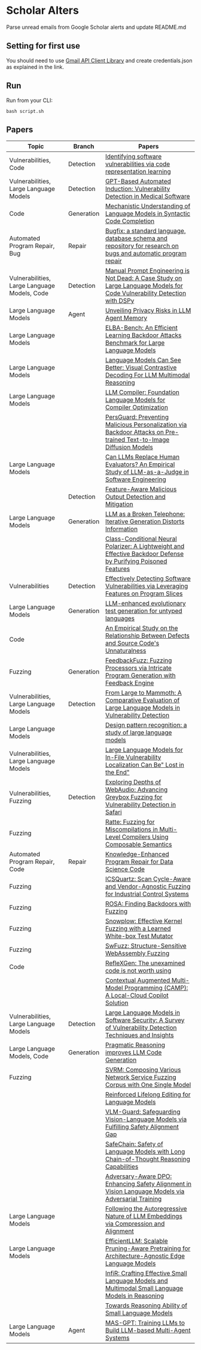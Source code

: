 # Scholar Alters
Parse unread emails from Google Scholar alerts and update README.md

## Setting for first use
You should need to use [Gmail API Client Library](https://developers.google.com/gmail/api/quickstart/python) and create
credentials.json as explained in the link.

## Run
Run from your CLI:
```
bash script.sh
```
## Papers

| Topic | Branch | Papers |
| --- | --- | --- |
| Vulnerabilities, Code | Detection | [Identifying software vulnerabilities via code representation learning](https://scholar.google.com/scholar_url?url=https://dr.ntu.edu.sg/bitstream/10356/182636/2/thesis_wbz.pdf&hl=en&sa=X&d=9518447506841292613&ei=a9DQZ4KeL5uoieoPksjy2Ag&scisig=AFWwaeZFN8VED7Vhr_v-27_UY-sX&oi=scholaralrt&hist=apJ4fD8AAAAJ:6234092987365270793:AFWwaeZHIN6aK_iU38VPuuMoYcVu&html=&pos=0&folt=rel) |
| Vulnerabilities, Large Language Models | Detection | [GPT-Based Automated Induction: Vulnerability Detection in Medical Software](https://scholar.google.com/scholar_url?url=https://ieeexplore.ieee.org/abstract/document/10899829/&hl=en&sa=X&d=4257828238536637457&ei=a9DQZ4KeL5uoieoPksjy2Ag&scisig=AFWwaebLUMgz30_kE6q-kcisdZTu&oi=scholaralrt&hist=apJ4fD8AAAAJ:6234092987365270793:AFWwaeZHIN6aK_iU38VPuuMoYcVu&html=&pos=1&folt=rel) |
| Code | Generation | [Mechanistic Understanding of Language Models in Syntactic Code Completion](https://scholar.google.com/scholar_url?url=https://arxiv.org/pdf/2502.18499&hl=en&sa=X&d=16766167717063467915&ei=a9DQZ4KeL5uoieoPksjy2Ag&scisig=AFWwaeZXFo3QPd08t686n6v36dI4&oi=scholaralrt&hist=apJ4fD8AAAAJ:6234092987365270793:AFWwaeZHIN6aK_iU38VPuuMoYcVu&html=&pos=2&folt=rel) |
| Automated Program Repair, Bug | Repair | [Bugfix: a standard language, database schema and repository for research on bugs and automatic program repair](https://scholar.google.com/scholar_url?url=https://arxiv.org/pdf/2502.15599&hl=en&sa=X&d=10642094292575353027&ei=a9DQZ4KeL5uoieoPksjy2Ag&scisig=AFWwaebYZkmLIso9Pt-1zoBNSzF7&oi=scholaralrt&hist=apJ4fD8AAAAJ:6234092987365270793:AFWwaeZHIN6aK_iU38VPuuMoYcVu&html=&pos=3&folt=rel) |
| Vulnerabilities, Large Language Models, Code | Detection | [Manual Prompt Engineering is Not Dead: A Case Study on Large Language Models for Code Vulnerability Detection with DSPy](https://scholar.google.com/scholar_url?url=https://ieeexplore.ieee.org/abstract/document/10908746/&hl=en&sa=X&d=5315185820890395558&ei=a9DQZ9ikNuehieoPw9e4wQE&scisig=AFWwaeb1X7i5BNQkTn_MCK7RZ9Ck&oi=scholaralrt&hist=apJ4fD8AAAAJ:15725322226479601129:AFWwaeYp-8wbw5OHTjoCHLP43E0V&html=&pos=0&folt=rel) |
| Large Language Models | Agent | [Unveiling Privacy Risks in LLM Agent Memory](https://scholar.google.com/scholar_url?url=https://arxiv.org/pdf/2502.13172&hl=en&sa=X&d=1205784360742732283&ei=a9DQZ-KmLNSyieoPy4i_oQo&scisig=AFWwaebxlZzBMwyVDWpxNWr57ygF&oi=scholaralrt&hist=apJ4fD8AAAAJ:4513401344136555010:AFWwaea8pA4W9ESmXpw9yvMxc7-7&html=&pos=0&folt=rel) |
| Large Language Models |  | [ELBA-Bench: An Efficient Learning Backdoor Attacks Benchmark for Large Language Models](https://scholar.google.com/scholar_url?url=https://arxiv.org/pdf/2502.18511&hl=en&sa=X&d=2326898847250844616&ei=a9DQZ-KmLNSyieoPy4i_oQo&scisig=AFWwaeYsxLaPZ35g7ZwCcXLowDSz&oi=scholaralrt&hist=apJ4fD8AAAAJ:4513401344136555010:AFWwaea8pA4W9ESmXpw9yvMxc7-7&html=&pos=1&folt=rel) |
| Large Language Models |  | [Language Models Can See Better: Visual Contrastive Decoding For LLM Multimodal Reasoning](https://scholar.google.com/scholar_url?url=https://arxiv.org/pdf/2502.11751&hl=en&sa=X&d=11065919914523651369&ei=a9DQZ-KmLNSyieoPy4i_oQo&scisig=AFWwaeafJ9hHibn9FVw6fdjz4t5T&oi=scholaralrt&hist=apJ4fD8AAAAJ:4513401344136555010:AFWwaea8pA4W9ESmXpw9yvMxc7-7&html=&pos=2&folt=rel) |
| Large Language Models |  | [LLM Compiler: Foundation Language Models for Compiler Optimization](https://scholar.google.com/scholar_url?url=https://dl.acm.org/doi/pdf/10.1145/3708493.3712691&hl=en&sa=X&d=15248179687375146706&ei=a9DQZ-KmLNSyieoPy4i_oQo&scisig=AFWwaeaQLmVGmhuYPirTSRdIm2C5&oi=scholaralrt&hist=apJ4fD8AAAAJ:4513401344136555010:AFWwaea8pA4W9ESmXpw9yvMxc7-7&html=&pos=3&folt=rel) |
|  |  | [PersGuard: Preventing Malicious Personalization via Backdoor Attacks on Pre-trained Text-to-Image Diffusion Models](https://scholar.google.com/scholar_url?url=https://arxiv.org/abs/2502.16167&hl=en&sa=X&d=4329161943110226749&ei=a9DQZ-KmLNSyieoPy4i_oQo&scisig=AFWwaeafrJsvZfvDQ-TQGz6g7XVq&oi=scholaralrt&hist=apJ4fD8AAAAJ:4513401344136555010:AFWwaea8pA4W9ESmXpw9yvMxc7-7&html=&pos=4&folt=rel) |
| Large Language Models |  | [Can LLMs Replace Human Evaluators? An Empirical Study of LLM-as-a-Judge in Software Engineering](https://scholar.google.com/scholar_url?url=https://arxiv.org/pdf/2502.06193&hl=en&sa=X&d=12339777162049768059&ei=a9DQZ-KmLNSyieoPy4i_oQo&scisig=AFWwaeYtNjr1mTkn28XzAtlnlVPu&oi=scholaralrt&hist=apJ4fD8AAAAJ:4513401344136555010:AFWwaea8pA4W9ESmXpw9yvMxc7-7&html=&pos=6&folt=rel) |
|  | Detection | [Feature-Aware Malicious Output Detection and Mitigation](https://scholar.google.com/scholar_url?url=https://openreview.net/pdf%3Fid%3DZ3tMPmEFD0&hl=en&sa=X&d=5955865318131764122&ei=a9DQZ-KmLNSyieoPy4i_oQo&scisig=AFWwaeaYhdFVqYvgVXzGKuam-hxh&oi=scholaralrt&hist=apJ4fD8AAAAJ:4513401344136555010:AFWwaea8pA4W9ESmXpw9yvMxc7-7&html=&pos=7&folt=rel) |
| Large Language Models | Generation | [LLM as a Broken Telephone: Iterative Generation Distorts Information](https://scholar.google.com/scholar_url?url=https://arxiv.org/pdf/2502.20258&hl=en&sa=X&d=14349451129841775652&ei=a9DQZ-KmLNSyieoPy4i_oQo&scisig=AFWwaebOSUIQKcujWaLpJkKkqbje&oi=scholaralrt&hist=apJ4fD8AAAAJ:4513401344136555010:AFWwaea8pA4W9ESmXpw9yvMxc7-7&html=&pos=8&folt=rel) |
|  |  | [Class-Conditional Neural Polarizer: A Lightweight and Effective Backdoor Defense by Purifying Poisoned Features](https://scholar.google.com/scholar_url?url=https://arxiv.org/pdf/2502.18520&hl=en&sa=X&d=6105536655339044814&ei=a9DQZ-KmLNSyieoPy4i_oQo&scisig=AFWwaeYurmmbkgOuiDkmd6ofPMWA&oi=scholaralrt&hist=apJ4fD8AAAAJ:4513401344136555010:AFWwaea8pA4W9ESmXpw9yvMxc7-7&html=&pos=9&folt=rel) |
| Vulnerabilities | Detection | [Effectively Detecting Software Vulnerabilities via Leveraging Features on Program Slices](https://scholar.google.com/scholar_url?url=https://ieeexplore.ieee.org/abstract/document/10884696/&hl=en&sa=X&d=12677073240774667567&ei=a9DQZ8POMMmpieoP4aW8iQ8&scisig=AFWwaea6FcI0bPWKCTkqRqPcGxwD&oi=scholaralrt&hist=apJ4fD8AAAAJ:8900472388513427833:AFWwaeZM7Y6I9R2ROVLnk31jdyVz&html=&pos=0&folt=rel) |
| Large Language Models | Generation | [LLM-enhanced evolutionary test generation for untyped languages](https://scholar.google.com/scholar_url?url=https://link.springer.com/article/10.1007/s10515-025-00496-7&hl=en&sa=X&d=5209764566405071124&ei=a9DQZ8POMMmpieoP4aW8iQ8&scisig=AFWwaeZZcNNRu-1nh6WZ8bsL9w5L&oi=scholaralrt&hist=apJ4fD8AAAAJ:8900472388513427833:AFWwaeZM7Y6I9R2ROVLnk31jdyVz&html=&pos=2&folt=rel) |
| Code |  | [An Empirical Study on the Relationship Between Defects and Source Code's Unnaturalness](https://scholar.google.com/scholar_url?url=https://dl.acm.org/doi/pdf/10.1145/3718083&hl=en&sa=X&d=7306116860520413653&ei=a9DQZ8POMMmpieoP4aW8iQ8&scisig=AFWwaeYhQXymsslwMKE9PXdq4Ud6&oi=scholaralrt&hist=apJ4fD8AAAAJ:8900472388513427833:AFWwaeZM7Y6I9R2ROVLnk31jdyVz&html=&pos=3&folt=rel) |
| Fuzzing | Generation | [FeedbackFuzz: Fuzzing Processors via Intricate Program Generation with Feedback Engine](https://scholar.google.com/scholar_url?url=https://ieeexplore.ieee.org/abstract/document/10889404/&hl=en&sa=X&d=6605066460642033415&ei=a9DQZ8POMMmpieoP4aW8iQ8&scisig=AFWwaeYRRalM1Zf3FdGWcW9FhtBw&oi=scholaralrt&hist=apJ4fD8AAAAJ:8900472388513427833:AFWwaeZM7Y6I9R2ROVLnk31jdyVz&html=&pos=4&folt=rel) |
| Vulnerabilities, Large Language Models | Detection | [From Large to Mammoth: A Comparative Evaluation of Large Language Models in Vulnerability Detection](https://scholar.google.com/scholar_url?url=https://www.ndss-symposium.org/wp-content/uploads/2025-1491-paper.pdf&hl=en&sa=X&d=4792361613594223308&ei=a9DQZ8POMMmpieoP4aW8iQ8&scisig=AFWwaeY2mHkuZqyAPpG8grIXpgws&oi=scholaralrt&hist=apJ4fD8AAAAJ:8900472388513427833:AFWwaeZM7Y6I9R2ROVLnk31jdyVz&html=&pos=5&folt=rel) |
| Large Language Models |  | [Design pattern recognition: a study of large language models](https://scholar.google.com/scholar_url?url=https://link.springer.com/article/10.1007/s10664-025-10625-1&hl=en&sa=X&d=8546412004218051293&ei=a9DQZ8POMMmpieoP4aW8iQ8&scisig=AFWwaealng_j1iX3a2iIiURF0bTp&oi=scholaralrt&hist=apJ4fD8AAAAJ:8900472388513427833:AFWwaeZM7Y6I9R2ROVLnk31jdyVz&html=&pos=6&folt=rel) |
| Vulnerabilities, Large Language Models |  | [Large Language Models for In-File Vulnerability Localization Can Be" Lost in the End"](https://scholar.google.com/scholar_url?url=https://arxiv.org/pdf/2502.06898&hl=en&sa=X&d=9797378383585173377&ei=a9DQZ8POMMmpieoP4aW8iQ8&scisig=AFWwaeYx0_9akMUZJd6BhXjqqVLp&oi=scholaralrt&hist=apJ4fD8AAAAJ:8900472388513427833:AFWwaeZM7Y6I9R2ROVLnk31jdyVz&html=&pos=7&folt=rel) |
| Vulnerabilities, Fuzzing | Detection | [Exploring Depths of WebAudio: Advancing Greybox Fuzzing for Vulnerability Detection in Safari](https://scholar.google.com/scholar_url?url=https://users.cs.northwestern.edu/~ychen/Papers/WebAudio_APSEC.pdf&hl=en&sa=X&d=14421413917870641412&ei=a9DQZ8POMMmpieoP4aW8iQ8&scisig=AFWwaeaAZBPJhY_hEZJJoC6kkjo6&oi=scholaralrt&hist=apJ4fD8AAAAJ:8900472388513427833:AFWwaeZM7Y6I9R2ROVLnk31jdyVz&html=&pos=8&folt=rel) |
| Fuzzing |  | [Ratte: Fuzzing for Miscompilations in Multi-Level Compilers Using Composable Semantics](https://scholar.google.com/scholar_url?url=https://www.doc.ic.ac.uk/~afd/papers/2025/ASPLOS-Ratte.pdf&hl=en&sa=X&d=2019974718744086328&ei=a9DQZ8POMMmpieoP4aW8iQ8&scisig=AFWwaeaxX8iJzmc1p4D9ISFbKJuw&oi=scholaralrt&hist=apJ4fD8AAAAJ:8900472388513427833:AFWwaeZM7Y6I9R2ROVLnk31jdyVz&html=&pos=9&folt=rel) |
| Automated Program Repair, Code | Repair | [Knowledge-Enhanced Program Repair for Data Science Code](https://scholar.google.com/scholar_url?url=https://arxiv.org/pdf/2502.09771&hl=en&sa=X&d=3654048262265967&ei=a9DQZ66pMoC96rQP2s_YiAM&scisig=AFWwaea3b7K5alddz2-3Pw0svJ0R&oi=scholaralrt&hist=apJ4fD8AAAAJ:11137134570824175991:AFWwaeZJgvZkFmSwNlRigHvrI7d8&html=&pos=0&folt=rel) |
| Fuzzing |  | [ICSQuartz: Scan Cycle-Aware and Vendor-Agnostic Fuzzing for Industrial Control Systems](https://scholar.google.com/scholar_url?url=https://www.ndss-symposium.org/wp-content/uploads/2025-795-paper.pdf&hl=en&sa=X&d=10524862650214833634&ei=a9DQZ66pMoC96rQP2s_YiAM&scisig=AFWwaeZZ_2ARI6V22CenXEygxr-a&oi=scholaralrt&hist=apJ4fD8AAAAJ:11137134570824175991:AFWwaeZJgvZkFmSwNlRigHvrI7d8&html=&pos=1&folt=rel) |
| Fuzzing |  | [ROSA: Finding Backdoors with Fuzzing](https://scholar.google.com/scholar_url?url=https://binsec.github.io/assets/publications/papers/2025-icse.pdf&hl=en&sa=X&d=13531564943831013756&ei=a9DQZ66pMoC96rQP2s_YiAM&scisig=AFWwaeaGFFpUlOhEdz0gAvuIoA9h&oi=scholaralrt&hist=apJ4fD8AAAAJ:11137134570824175991:AFWwaeZJgvZkFmSwNlRigHvrI7d8&html=&pos=2&folt=rel) |
| Fuzzing |  | [Snowplow: Effective Kernel Fuzzing with a Learned White-box Test Mutator](https://scholar.google.com/scholar_url?url=https://sishuaigong.github.io/pdf/asplos25-snowplow.pdf&hl=en&sa=X&d=1525548876762051891&ei=a9DQZ66pMoC96rQP2s_YiAM&scisig=AFWwaeYhlLgOV_U4w2jfk052O3uX&oi=scholaralrt&hist=apJ4fD8AAAAJ:11137134570824175991:AFWwaeZJgvZkFmSwNlRigHvrI7d8&html=&pos=5&folt=rel) |
| Fuzzing |  | [SwFuzz: Structure-Sensitive WebAssembly Fuzzing](https://scholar.google.com/scholar_url?url=https://users.cs.northwestern.edu/~ychen/Papers/SWFuzz_ASIA.pdf&hl=en&sa=X&d=3575353584380034570&ei=a9DQZ66pMoC96rQP2s_YiAM&scisig=AFWwaeZNlmOmuNwoN0uMt4pWuU0v&oi=scholaralrt&hist=apJ4fD8AAAAJ:11137134570824175991:AFWwaeZJgvZkFmSwNlRigHvrI7d8&html=&pos=6&folt=rel) |
| Code |  | [RefleXGen: The unexamined code is not worth using](https://scholar.google.com/scholar_url?url=https://ieeexplore.ieee.org/abstract/document/10890824/&hl=vi&sa=X&d=11195540878604989715&ei=a9DQZ5PrM5m7ieoP1NrBiQU&scisig=AFWwaeafKI9AN2BOyhQ6uzYWLMEF&oi=scholaralrt&hist=apJ4fD8AAAAJ:11355862984917483435:AFWwaeZvT_NNWQMu4_zZrEW644gW&html=&pos=1&folt=rel) |
|  |  | [Contextual Augmented Multi-Model Programming (CAMP): A Local-Cloud Copilot Solution](https://scholar.google.com/scholar_url?url=https://openreview.net/pdf%3Fid%3DzvkJHtEBUM&hl=vi&sa=X&d=12571089977382535116&ei=a9DQZ5PrM5m7ieoP1NrBiQU&scisig=AFWwaeaAPVXcqgVvjwKEKmvQIwi3&oi=scholaralrt&hist=apJ4fD8AAAAJ:11355862984917483435:AFWwaeZvT_NNWQMu4_zZrEW644gW&html=&pos=2&folt=rel) |
| Vulnerabilities, Large Language Models | Detection | [Large Language Models in Software Security: A Survey of Vulnerability Detection Techniques and Insights](https://scholar.google.com/scholar_url?url=https://arxiv.org/pdf/2502.07049&hl=en&sa=X&d=2363501710013147041&ei=a9DQZ9-CNbutieoP8ref4Qo&scisig=AFWwaeZdYD0r4U5a0brYKfAw5_To&oi=scholaralrt&hist=apJ4fD8AAAAJ:11631047573362457156:AFWwaeYhbBKL65h4pzyKCNru3s-R&html=&pos=0&folt=rel) |
| Large Language Models, Code | Generation | [Pragmatic Reasoning improves LLM Code Generation](https://scholar.google.com/scholar_url?url=https://arxiv.org/pdf/2502.15835&hl=en&sa=X&d=6927995321596801340&ei=a9DQZ9-CNbutieoP8ref4Qo&scisig=AFWwaebpCZ-l4eJjTQ3XaxQi2c08&oi=scholaralrt&hist=apJ4fD8AAAAJ:11631047573362457156:AFWwaeYhbBKL65h4pzyKCNru3s-R&html=&pos=4&folt=rel) |
| Fuzzing |  | [SVRM: Composing Various Network Service Fuzzing Corpus with One Single Model](https://scholar.google.com/scholar_url?url=https://ieeexplore.ieee.org/abstract/document/10888546/&hl=en&sa=X&d=9578137627106381686&ei=a9DQZ96HLsuZieoP9PnpkQc&scisig=AFWwaeZSYAXhEEcvA_a_EI6p2jEd&oi=scholaralrt&hist=apJ4fD8AAAAJ:5778505219825515303:AFWwaeaDDOggOneW-z6K3HLjAzuP&html=&pos=0&folt=cit) |
|  |  | [Reinforced Lifelong Editing for Language Models](https://scholar.google.com/scholar_url?url=https://arxiv.org/pdf/2502.05759&hl=en&sa=X&d=16947591820930522598&ei=a9DQZ8bcKsCSieoPoa_pwQc&scisig=AFWwaeZSeCl4fgs2bqu21OUnEuxj&oi=scholaralrt&hist=apJ4fD8AAAAJ:3096313017463695374:AFWwaeb8R4GEV1B4xk_Cz2b6H7gj&html=&pos=0&folt=rel) |
|  |  | [VLM-Guard: Safeguarding Vision-Language Models via Fulfilling Safety Alignment Gap](https://scholar.google.com/scholar_url?url=https://arxiv.org/pdf/2502.10486&hl=en&sa=X&d=11854639627530484779&ei=a9DQZ8bcKsCSieoPoa_pwQc&scisig=AFWwaea98Rw6lmSGwcIUp-ijLR2F&oi=scholaralrt&hist=apJ4fD8AAAAJ:3096313017463695374:AFWwaeb8R4GEV1B4xk_Cz2b6H7gj&html=&pos=1&folt=rel) |
|  |  | [SafeChain: Safety of Language Models with Long Chain-of-Thought Reasoning Capabilities](https://scholar.google.com/scholar_url?url=https://arxiv.org/pdf/2502.12025%3F&hl=en&sa=X&d=11794055058332912936&ei=a9DQZ8bcKsCSieoPoa_pwQc&scisig=AFWwaeZIkep8RWr0oJ-gto7S9nZK&oi=scholaralrt&hist=apJ4fD8AAAAJ:3096313017463695374:AFWwaeb8R4GEV1B4xk_Cz2b6H7gj&html=&pos=2&folt=rel) |
|  |  | [Adversary-Aware DPO: Enhancing Safety Alignment in Vision Language Models via Adversarial Training](https://scholar.google.com/scholar_url?url=https://arxiv.org/pdf/2502.11455&hl=en&sa=X&d=14199852315052579694&ei=a9DQZ8bcKsCSieoPoa_pwQc&scisig=AFWwaeaQdgo38ob0HLeDPQrlflMZ&oi=scholaralrt&hist=apJ4fD8AAAAJ:3096313017463695374:AFWwaeb8R4GEV1B4xk_Cz2b6H7gj&html=&pos=3&folt=rel) |
| Large Language Models |  | [Following the Autoregressive Nature of LLM Embeddings via Compression and Alignment](https://scholar.google.com/scholar_url?url=https://arxiv.org/pdf/2502.11401&hl=en&sa=X&d=5106071575990121675&ei=a9DQZ8bcKsCSieoPoa_pwQc&scisig=AFWwaeZbBDaqVX9ZcIUYqZxcu6rk&oi=scholaralrt&hist=apJ4fD8AAAAJ:3096313017463695374:AFWwaeb8R4GEV1B4xk_Cz2b6H7gj&html=&pos=4&folt=rel) |
| Large Language Models |  | [EfficientLLM: Scalable Pruning-Aware Pretraining for Architecture-Agnostic Edge Language Models](https://scholar.google.com/scholar_url?url=https://arxiv.org/pdf/2502.06663&hl=en&sa=X&d=4201422002031415934&ei=a9DQZ8bcKsCSieoPoa_pwQc&scisig=AFWwaeY-Eig4oM44ld6QzAAHeJHJ&oi=scholaralrt&hist=apJ4fD8AAAAJ:3096313017463695374:AFWwaeb8R4GEV1B4xk_Cz2b6H7gj&html=&pos=5&folt=rel) |
|  |  | [InfiR: Crafting Effective Small Language Models and Multimodal Small Language Models in Reasoning](https://scholar.google.com/scholar_url?url=https://arxiv.org/pdf/2502.11573&hl=en&sa=X&d=2040677933085995796&ei=a9DQZ8bcKsCSieoPoa_pwQc&scisig=AFWwaeZDYD_mnYjLxJYKHWP3K2QX&oi=scholaralrt&hist=apJ4fD8AAAAJ:3096313017463695374:AFWwaeb8R4GEV1B4xk_Cz2b6H7gj&html=&pos=6&folt=rel) |
|  |  | [Towards Reasoning Ability of Small Language Models](https://scholar.google.com/scholar_url?url=https://arxiv.org/pdf/2502.11569&hl=en&sa=X&d=9184148782116158442&ei=a9DQZ8bcKsCSieoPoa_pwQc&scisig=AFWwaeadOwkxcJuKXxo9ZaO0a4Zg&oi=scholaralrt&hist=apJ4fD8AAAAJ:3096313017463695374:AFWwaeb8R4GEV1B4xk_Cz2b6H7gj&html=&pos=7&folt=rel) |
| Large Language Models | Agent | [MAS-GPT: Training LLMs to Build LLM-based Multi-Agent Systems](https://scholar.google.com/scholar_url?url=https://arxiv.org/pdf/2503.03686&hl=en&sa=X&d=3100370313557490096&ei=a9DQZ8bcKsCSieoPoa_pwQc&scisig=AFWwaeZ387q4vTdA7oajqJeEL_yE&oi=scholaralrt&hist=apJ4fD8AAAAJ:3096313017463695374:AFWwaeb8R4GEV1B4xk_Cz2b6H7gj&html=&pos=9&folt=rel) |

